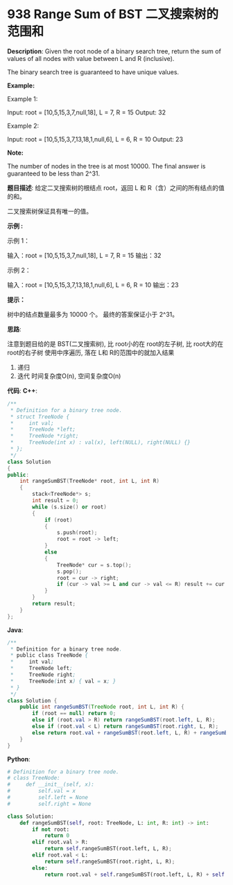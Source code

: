 # 938 Range Sum of BST 二叉搜索树的范围和

__Description__:
Given the root node of a binary search tree, return the sum of values of all nodes with value between L and R (inclusive).

The binary search tree is guaranteed to have unique values.

__Example:__

Example 1:

Input: root = [10,5,15,3,7,null,18], L = 7, R = 15
Output: 32

Example 2:

Input: root = [10,5,15,3,7,13,18,1,null,6], L = 6, R = 10
Output: 23

__Note:__

The number of nodes in the tree is at most 10000.
The final answer is guaranteed to be less than 2^31.

__题目描述__:
给定二叉搜索树的根结点 root，返回 L 和 R（含）之间的所有结点的值的和。

二叉搜索树保证具有唯一的值。

__示例 :__

示例 1：

输入：root = [10,5,15,3,7,null,18], L = 7, R = 15
输出：32

示例 2：

输入：root = [10,5,15,3,7,13,18,1,null,6], L = 6, R = 10
输出：23

__提示：__

树中的结点数量最多为 10000 个。
最终的答案保证小于 2^31。

__思路__:

注意到题目给的是 BST(二叉搜索树), 比 root小的在 root的左子树, 比 root大的在 root的右子树
使用中序遍历, 落在 L和 R的范围中的就加入结果

1. 递归
2. 迭代
时间复杂度O(n), 空间复杂度O(n)

__代码__:
__C++__:

```C++
/**
 * Definition for a binary tree node.
 * struct TreeNode {
 *     int val;
 *     TreeNode *left;
 *     TreeNode *right;
 *     TreeNode(int x) : val(x), left(NULL), right(NULL) {}
 * };
 */
class Solution 
{
public:
    int rangeSumBST(TreeNode* root, int L, int R) 
    {
        stack<TreeNode*> s;
        int result = 0;
        while (s.size() or root)
        {
            if (root)
            {
                s.push(root);
                root = root -> left;
            }
            else
            {
                TreeNode* cur = s.top();
                s.pop();
                root = cur -> right;
                if (cur -> val >= L and cur -> val <= R) result += cur -> val;
            }
        }
        return result;
    }
};
```

__Java__:

```Java
/**
 * Definition for a binary tree node.
 * public class TreeNode {
 *     int val;
 *     TreeNode left;
 *     TreeNode right;
 *     TreeNode(int x) { val = x; }
 * }
 */
class Solution {
    public int rangeSumBST(TreeNode root, int L, int R) {
        if (root == null) return 0;
        else if (root.val > R) return rangeSumBST(root.left, L, R);
        else if (root.val < L) return rangeSumBST(root.right, L, R);
        else return root.val + rangeSumBST(root.left, L, R) + rangeSumBST(root.right, L, R);
    }
}
```

__Python__:

```Python
# Definition for a binary tree node.
# class TreeNode:
#     def __init__(self, x):
#         self.val = x
#         self.left = None
#         self.right = None

class Solution:
    def rangeSumBST(self, root: TreeNode, L: int, R: int) -> int:
        if not root:
            return 0
        elif root.val > R:
            return self.rangeSumBST(root.left, L, R);
        elif root.val < L:
            return self.rangeSumBST(root.right, L, R);
        else:
            return root.val + self.rangeSumBST(root.left, L, R) + self.rangeSumBST(root.right, L, R);
```
